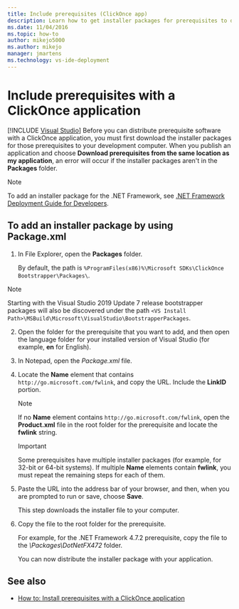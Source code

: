 ```yaml
---
title: Include prerequisites (ClickOnce app)
description: Learn how to get installer packages for prerequisites to distribute for your ClickOnce application for your development computer.
ms.date: 11/04/2016
ms.topic: how-to
author: mikejo5000
ms.author: mikejo
manager: jmartens
ms.technology: vs-ide-deployment
---
```

# Include prerequisites with a ClickOnce application

 [!INCLUDE [Visual Studio](~/includes/applies-to-version/vs-windows-only.md)]
Before you can distribute prerequisite software with a ClickOnce application, you must first download the installer packages for those prerequisites to your development computer. When you publish an application and choose **Download prerequisites from the same location as my application**, an error will occur if the installer packages aren't in the **Packages** folder.

> [!NOTE]
> To add an installer package for the .NET Framework, see [.NET Framework Deployment Guide for Developers](/dotnet/framework/deployment/deployment-guide-for-developers).

## <a name="Package"></a> To add an installer package by using Package.xml

1. In File Explorer, open the **Packages** folder.

    By default, the path is `%ProgramFiles(x86)%\Microsoft SDKs\ClickOnce Bootstrapper\Packages\`.

>[!NOTE]
> Starting with the Visual Studio 2019 Update 7 release bootstrapper packages will also be discovered under the path `<VS Install Path>\MSBuild\Microsoft\VisualStudio\BootstrapperPackages`.

2. Open the folder for the prerequisite that you want to add, and then open the language folder for your installed version of Visual Studio (for example, **en** for English).

3. In Notepad, open the *Package.xml* file.

4. Locate the **Name** element that contains `http://go.microsoft.com/fwlink`, and copy the URL. Include the **LinkID** portion.

   > [!NOTE]
   > If no **Name** element contains `http://go.microsoft.com/fwlink`, open the **Product.xml** file in the root folder for the prerequisite and locate the **fwlink** string.

   > [!IMPORTANT]
   > Some prerequisites have multiple installer packages (for example, for 32-bit or 64-bit systems). If multiple **Name** elements contain **fwlink**, you must repeat the remaining steps for each of them.

5. Paste the URL into the address bar of your browser, and then, when you are prompted to run or save, choose **Save**.

    This step downloads the installer file to your computer.

6. Copy the file to the root folder for the prerequisite.

    For example, for the .NET Framework 4.7.2 prerequisite, copy the file to the *\Packages\DotNetFX472* folder.

    You can now distribute the installer package with your application.

## See also
- [How to: Install prerequisites with a ClickOnce application](../deployment/how-to-install-prerequisites-with-a-clickonce-application.md)
